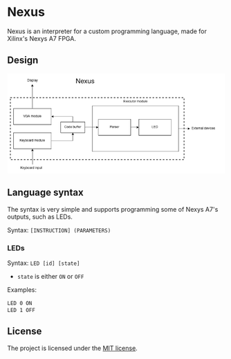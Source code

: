 # Nexus

Nexus is an interpreter for a custom programming language, made for Xilinx's Nexys A7 FPGA.


## Design

![](Nexus.png)

## Language syntax

The syntax is very simple and supports programming some of Nexys A7's outputs, such as LEDs.

Syntax: `[INSTRUCTION] (PARAMETERS)`

### LEDs

Syntax: `LED [id] [state]`
- `state` is either `ON` or `OFF`

Examples:
```
LED 0 ON
LED 1 OFF
```


## License

The project is licensed under the [MIT license](LICENSE).
